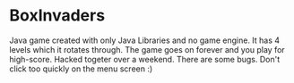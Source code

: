 # BoxInvaders
Java game created with only Java Libraries and no game engine. It has 4 levels which it rotates through. The game goes on forever and you play for high-score.
Hacked togeter over a weekend. There are some bugs. Don't click too quickly on the menu screen :)
